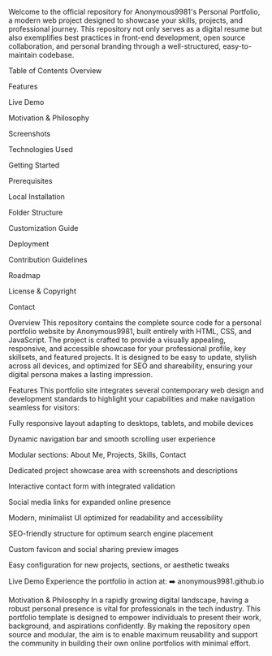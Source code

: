 Welcome to the official repository for Anonymous9981's Personal Portfolio, a modern web project designed to showcase your skills, projects, and professional journey. This repository not only serves as a digital resume but also exemplifies best practices in front-end development, open source collaboration, and personal branding through a well-structured, easy-to-maintain codebase.

Table of Contents
Overview

Features

Live Demo

Motivation & Philosophy

Screenshots

Technologies Used

Getting Started

Prerequisites

Local Installation

Folder Structure

Customization Guide

Deployment

Contribution Guidelines

Roadmap

License & Copyright

Contact

Overview
This repository contains the complete source code for a personal portfolio website by Anonymous9981, built entirely with HTML, CSS, and JavaScript. The project is crafted to provide a visually appealing, responsive, and accessible showcase for your professional profile, key skillsets, and featured projects. It is designed to be easy to update, stylish across all devices, and optimized for SEO and shareability, ensuring your digital persona makes a lasting impression.

Features
This portfolio site integrates several contemporary web design and development standards to highlight your capabilities and make navigation seamless for visitors:

Fully responsive layout adapting to desktops, tablets, and mobile devices

Dynamic navigation bar and smooth scrolling user experience

Modular sections: About Me, Projects, Skills, Contact

Dedicated project showcase area with screenshots and descriptions

Interactive contact form with integrated validation

Social media links for expanded online presence

Modern, minimalist UI optimized for readability and accessibility

SEO-friendly structure for optimum search engine placement

Custom favicon and social sharing preview images

Easy configuration for new projects, sections, or aesthetic tweaks

Live Demo
Experience the portfolio in action at:
➡️ anonymous9981.github.io

Motivation & Philosophy
In a rapidly growing digital landscape, having a robust personal presence is vital for professionals in the tech industry. This portfolio template is designed to empower individuals to present their work, background, and aspirations confidently. By making the repository open source and modular, the aim is to enable maximum reusability and support the community in building their own online portfolios with minimal effort.
